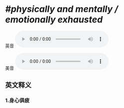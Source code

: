 # ***\#physically and mentally / emotionally exhausted*** 
英音
<audio src="./media/physically and mentally   emationally exhausted1_AAC.aac" controls="controls"></audio>

美音
<audio src="./media/physically and mentally   emationally exhausted2_AAC.aac" controls="controls"></audio>



  

英文释义
---
### 1.**身心俱疲**  


